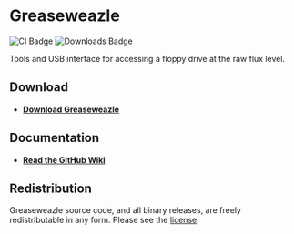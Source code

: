 # Greaseweazle

![CI Badge][ci-badge]
![Downloads Badge][downloads-badge]

Tools and USB interface for accessing a floppy drive at the raw flux level.

## Download
- [**Download Greaseweazle**][Downloads]

## Documentation
- [**Read the GitHub Wiki**](https://github.com/keirf/Greaseweazle/wiki)

## Redistribution

Greaseweazle source code, and all binary releases, are freely redistributable
in any form. Please see the [license](COPYING).

[Downloads]: https://github.com/keirf/Greaseweazle/wiki/Downloads

[ci-badge]: https://github.com/keirf/Greaseweazle/workflows/CI/badge.svg
[downloads-badge]: https://img.shields.io/github/downloads/keirf/Greaseweazle/total
